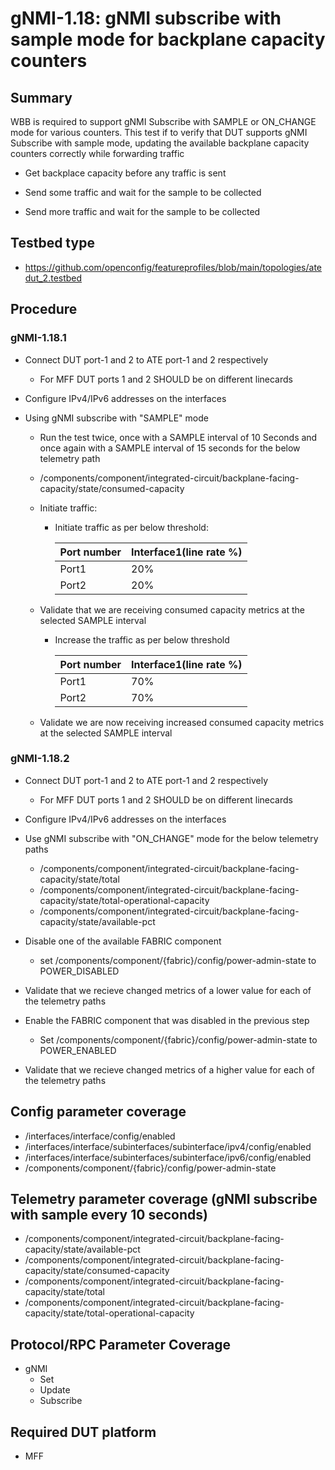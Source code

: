 # gNMI-1.18: gNMI subscribe with sample mode for backplane capacity counters

## Summary
WBB is required to support gNMI Subscribe with SAMPLE or ON_CHANGE mode for various counters.
This test if to verify that DUT supports gNMI Subscribe with sample mode, updating
the available backplane capacity counters correctly while forwarding traffic

*   Get backplace capacity before any traffic is sent

*   Send some traffic and wait for the sample to be collected

*   Send more traffic and wait for the sample to be collected

## Testbed type

*   https://github.com/openconfig/featureprofiles/blob/main/topologies/atedut_2.testbed

## Procedure

### gNMI-1.18.1

*   Connect DUT port-1 and 2 to ATE port-1 and 2 respectively

    *   For MFF DUT ports 1 and 2 SHOULD be on different linecards

*   Configure IPv4/IPv6 addresses on the interfaces

*   Using gNMI subscribe with "SAMPLE" mode

    *   Run the test twice, once with a SAMPLE interval of 10 Seconds and once again
        with a SAMPLE interval of 15 seconds for the below telemetry path

    *   /components/component/integrated-circuit/backplane-facing-capacity/state/consumed-capacity

    *   Initiate traffic:

        *   Initiate traffic as per below threshold:

             Port number   | Interface1(line rate %)
            -------------- | -----------------------
            Port1          | 20%
            Port2          | 20%

    *   Validate that we are receiving consumed capacity metrics at the selected SAMPLE interval

        *   Increase the traffic as per below threshold

             Port number   | Interface1(line rate %)
            -------------- | -----------------------
            Port1          | 70%
            Port2          | 70%

    *   Validate we are now receiving increased consumed capacity metrics at the selected SAMPLE interval

### gNMI-1.18.2

*   Connect DUT port-1 and 2 to ATE port-1 and 2 respectively

    *   For MFF DUT ports 1 and 2 SHOULD be on different linecards

*   Configure IPv4/IPv6 addresses on the interfaces

*   Use gNMI subscribe with "ON_CHANGE" mode for the below telemetry paths

    *   /components/component/integrated-circuit/backplane-facing-capacity/state/total
    *   /components/component/integrated-circuit/backplane-facing-capacity/state/total-operational-capacity
    *   /components/component/integrated-circuit/backplane-facing-capacity/state/available-pct

*   Disable one of the available FABRIC component

    *   set /components/component/{fabric}/config/power-admin-state to POWER_DISABLED

*   Validate that we recieve changed metrics of a lower value for each of the telemetry paths

*   Enable the FABRIC component that was disabled in the previous step

    *   Set /components/component/{fabric}/config/power-admin-state to POWER_ENABLED

*   Validate that we recieve changed metrics of a higher value for each of the telemetry paths

## Config parameter coverage

*   /interfaces/interface/config/enabled
*   /interfaces/interface/subinterfaces/subinterface/ipv4/config/enabled
*   /interfaces/interface/subinterfaces/subinterface/ipv6/config/enabled
*   /components/component/{fabric}/config/power-admin-state

## Telemetry parameter coverage (gNMI subscribe with sample every 10 seconds)

*   /components/component/integrated-circuit/backplane-facing-capacity/state/available-pct
*   /components/component/integrated-circuit/backplane-facing-capacity/state/consumed-capacity
*   /components/component/integrated-circuit/backplane-facing-capacity/state/total
*   /components/component/integrated-circuit/backplane-facing-capacity/state/total-operational-capacity

## Protocol/RPC Parameter Coverage

* gNMI
  * Set
  * Update
  * Subscribe

## Required DUT platform

* MFF

